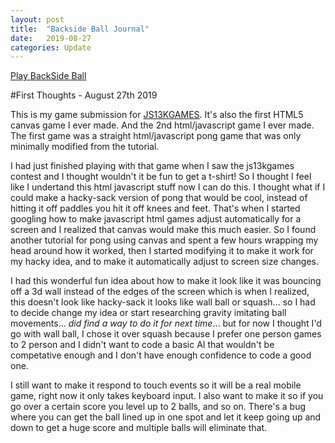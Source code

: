 ```yaml
---
layout: post
title:  "Backside Ball Journal"
date:   2019-08-27
categories: Update
---
```

[Play BackSide Ball](https://vertfromage.github.io./games/backSideBall/index.html) 

#First Thoughts - August 27th 2019

   This is my game submission for [JS13KGAMES](https://js13kgames.com/ "js13kgames.com").  It's also the first HTML5 canvas game I ever made. And the 2nd html/javascript game I ever made. The first game was a straight html/javascript pong game that was only minimally modified from the tutorial.

   I had just finished playing with that game when I saw the js13kgames contest and I thought wouldn't it be fun to get a t-shirt! So I thought I feel like I undertand this html javascript stuff now I can do this. I thought what if I could make a hacky-sack version of pong that would be cool, instead of hitting it off paddles you hit it off knees and feet.  That's when I started googling how to make javascript html games adjust automatically for a screen and I realized that canvas would make this much easier.  So I found another tutorial for pong using canvas and spent a few hours wrapping my head around how it worked, then I started modifying it to make it work for my hacky idea, and to make it automatically adjust to screen size changes.  
   
   I had this wonderful fun idea about how to make it look like it was bouncing off a 3d wall instead of the edges of the screen which is when I realized, this doesn't look like hacky-sack it looks like wall ball or squash... so I had to decide change my idea or start researching gravity imitating ball movements... *did find a way to do it for next time*... but for now I thought I'd go with wall ball, I chose it over squash because I prefer one person games to 2 person and I didn't want to code a basic AI that wouldn't be competative enough and I don't have enough confidence to code a good one.
   
   I still want to make it respond to touch events so it will be a real mobile game, right now it only takes keyboard input. I also want to make it so if you go over a certain score you level up to 2 balls, and so on. There's a bug where you can get the ball lined up in one spot and let it keep going up and down to get a huge score and multiple balls will eliminate that.
